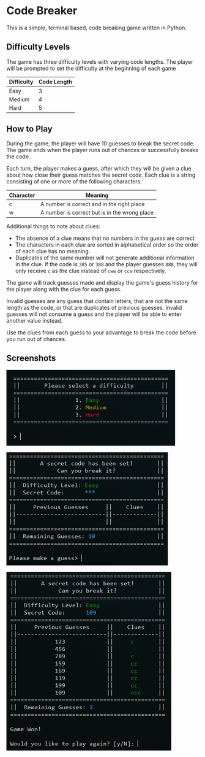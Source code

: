 # Code Breaker

This is a simple, terminal based, code breaking game written in Python.

## Difficulty Levels

The game has three difficulty levels with varying code lengths. The player will be prompted to set the difficulty at the
beginning of each game

| Difficulty | Code Length |
| --- | --- |
| Easy | 3 |
| Medium | 4 |
| Hard | 5 |

## How to Play

During the game, the player will have 10 guesses to break the secret code. The game ends when the player runs out of
chances or successfully breaks the code.

Each turn, the player makes a guess, after which they will be given a clue about how close their guess matches the
secret code. Each clue is a string consisting of one or more of the following characters:

| Character | Meaning |
| --- | --- |
| c | A number is correct and in the right place |
| w | A number is correct but is in the wrong place |

Additional things to note about clues:
- The absence of a clue means that no numbers in the guess are correct
- The characters in each clue are sorted in alphabetical order so the order of each clue has no meaning.
- Duplicates of the same number will not generate additional information in the clue. If the code is `385` or `388` and
the player guesses `888`, they will only receive `c` as the clue instead of `cww` or `ccw` respectively.


The game will track guesses made and display the game's guess history for the player along with the clue for each guess.

Invalid guesses are any guess that contain letters, that are not the same length as the code, or that are duplicates of
previous guesses. Invalid guesses will not consume a guess and the player will be able to enter another value instead.

Use the clues from each guess to your advantage to break the code before you run out of chances.

## Screenshots
![difficulty menu](screenshots/difficulty_menu.png)

![game start](screenshots/game-start.png)

![game end](screenshots/game-end.png)
